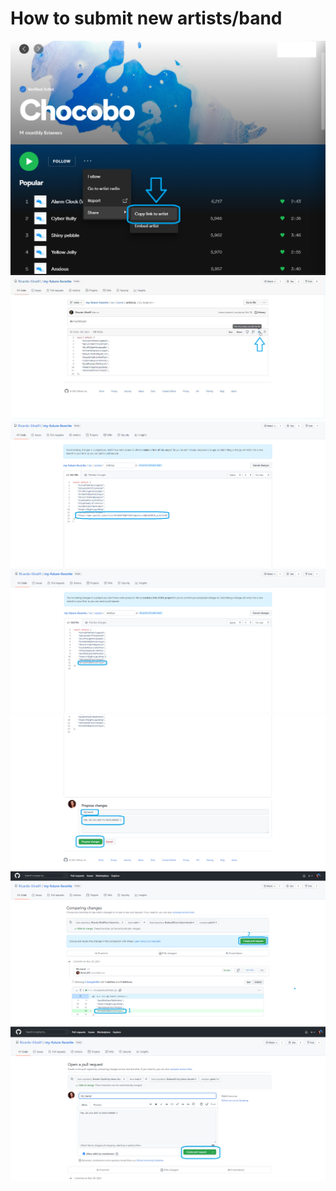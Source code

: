 # How to submit new artists/band

<img src="how-to-submit/spotify.png">
<img src="how-to-submit/github1.png">
<img src="how-to-submit/github2.png">
<img src="how-to-submit/github3.png">
<img src="how-to-submit/github4.png">
<img src="how-to-submit/github5.png">
<img src="how-to-submit/github6.png">
